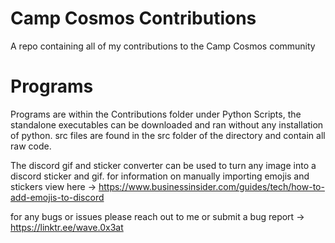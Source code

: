# Camp Cosmos Contributions
 A repo containing all of my contributions to the Camp Cosmos community

# Programs
Programs are within the Contributions folder under Python Scripts, the standalone executables can be downloaded and ran without any installation of python.
src files are found in the src folder of the directory and contain all raw code.

The discord gif and sticker converter can be used to turn any image into a discord sticker and gif.
for information on manually importing emojis and stickers view here -> https://www.businessinsider.com/guides/tech/how-to-add-emojis-to-discord

for any bugs or issues please reach out to me or submit a bug report -> https://linktr.ee/wave.0x3at
